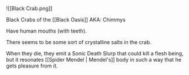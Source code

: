 ![[Black Crab.png]]

Black Crabs of the [[Black Oasis]]
AKA: Chimmys

Have human mouths (with teeth). 

There seems to be some sort of crystalline salts in the crab.

When they die, they emit a Sonic Death Slurp that could kill a flesh being, but it resonates [[Spider Mendel | Mendel's]] body in such a way that he gets pleasure from it.